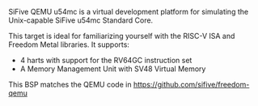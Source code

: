 SiFive QEMU u54mc is a virtual development platform for simulating the
Unix-capable SiFive u54mc Standard Core.

This target is ideal for familiarizing yourself with the RISC-V ISA and Freedom
Metal libraries. It supports:

- 4 harts with support for the RV64GC instruction set
- A Memory Management Unit with SV48 Virtual Memory

This BSP matches the QEMU code in https://github.com/sifive/freedom-qemu
